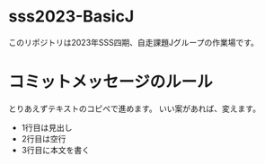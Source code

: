 # sss2023-BasicJ
このリポジトリは2023年SSS四期、自走課題Jグループの作業場です。

# コミットメッセージのルール
とりあえずテキストのコピペで進めます。
いい案があれば、変えます。

- 1行目は見出し
- 2行目は空行
- 3行目に本文を書く
